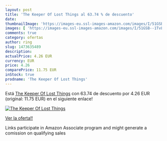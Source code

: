 ```yaml
---
layout: post
title: 'The Keeper Of Lost Things al 63.74 % de descuento'
date: 
thumbnailImage: 'https://images-eu.ssl-images-amazon.com/images/I/51GSB--1TvL._SL200_.jpg'
images: [ 'https://images-eu.ssl-images-amazon.com/images/I/51GSB--1TvL._SL200_.jpg' ]
comments: true
category: ofertas
author: ring
slug: 1473635489
description:
actualPrice: 4.26 EUR
currency: EUR
price: 4.26
comparePrice: 11.75 EUR
inStock: true
prodname: 'The Keeper Of Lost Things'
---
```


Está [The Keeper Of Lost Things](https://www.amazon.es/dp/1473635489/?tag=tolees-21) con 63.74 de descuento por 4.26 EUR (original: 11.75 EUR) en el siguiente enlace!

[![The Keeper Of Lost Things](https://images-eu.ssl-images-amazon.com/images/I/51GSB--1TvL._SL200_.jpg)](https://www.amazon.es/dp/1473635489/?tag=tolees-21)

[Ver la oferta!!](https://www.amazon.es/dp/1473635489/?tag=tolees-21)

Links participate in Amazon Associate program and might generate a comission on qualifying sales


